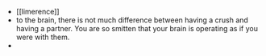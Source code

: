 - [[limerence]]
- to the brain, there is not much difference between having a crush and having a partner. You are so smitten that your brain is operating as if you were with them.
-